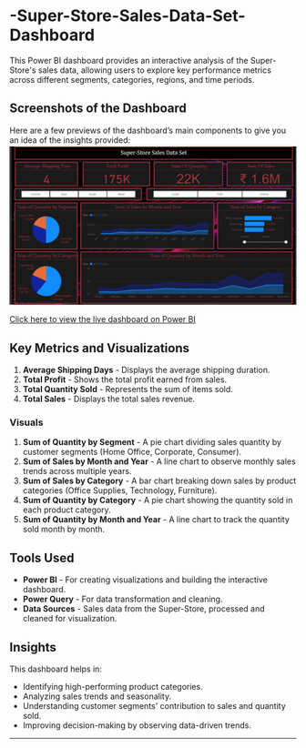 # -Super-Store-Sales-Data-Set-Dashboard

This Power BI dashboard provides an interactive analysis of the Super-Store's sales data, allowing users to explore key performance metrics across different segments, categories, regions, and time periods.

## Screenshots of the Dashboard

Here are a few previews of the dashboard’s main components to give you an idea of the insights provided:
![Report Overview](https://github.com/mayureshmakawar/-Super-Store-Sales-Data-Set-Dashboard/blob/main/Screenshot%202024-11-01%20225339.png)

[Click here to view the live dashboard on Power BI]((https://app.powerbi.com/view?r=eyJrIjoiMGM0Zjc2ZDgtMTA0ZS00ZWFkLTkwOWUtMTA1OGJiMGFmM2UzIiwidCI6ImQxMWFkOTIzLWQ0ZjctNGQyNC1iZWRiLTE0MzFjNjA5NDk2NyJ9))

## Key Metrics and Visualizations

1. **Average Shipping Days** - Displays the average shipping duration.
2. **Total Profit** - Shows the total profit earned from sales.
3. **Total Quantity Sold** - Represents the sum of items sold.
4. **Total Sales** - Displays the total sales revenue.

### Visuals

1. **Sum of Quantity by Segment** - A pie chart dividing sales quantity by customer segments (Home Office, Corporate, Consumer).
2. **Sum of Sales by Month and Year** - A line chart to observe monthly sales trends across multiple years.
3. **Sum of Sales by Category** - A bar chart breaking down sales by product categories (Office Supplies, Technology, Furniture).
4. **Sum of Quantity by Category** - A pie chart showing the quantity sold in each product category.
5. **Sum of Quantity by Month and Year** - A line chart to track the quantity sold month by month.

## Tools Used

- **Power BI** - For creating visualizations and building the interactive dashboard.
- **Power Query** - For data transformation and cleaning.
- **Data Sources** - Sales data from the Super-Store, processed and cleaned for visualization.

## Insights

This dashboard helps in:
- Identifying high-performing product categories.
- Analyzing sales trends and seasonality.
- Understanding customer segments' contribution to sales and quantity sold.
- Improving decision-making by observing data-driven trends.

---
